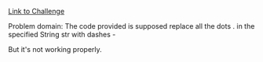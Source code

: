 [Link to Challenge](https://www.codewars.com/kata/fixme-replace-all-dots/train/javascript)

Problem domain: The code provided is supposed replace all the dots . in the specified String str with dashes -

But it's not working properly.

